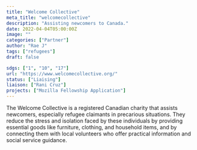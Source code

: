 ```yaml
---
title: "Welcome Collective"
meta_title: "welcomecollective"
description: "Assisting newcomers to Canada."
date: 2022-04-04T05:00:00Z
image: ""
categories: ["Partner"]
author: "Rae J"
tags: ["refugees"]
draft: false

sdgs: ["1", "10", "17"]
url: "https://www.welcomecollective.org/"
status: ["Liaising"]
liaison: ["Rani Cruz"]
projects: ["Mozilla Fellowship Application"]
---
```


The Welcome Collective is a registered Canadian charity that assists newcomers, especially refugee claimants in precarious situations. They reduce the stress and isolation faced by these individuals by providing essential goods like furniture, clothing, and household items, and by connecting them with local volunteers who offer practical information and social service guidance.
